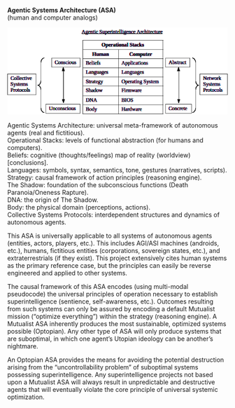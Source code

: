 **Agentic Systems Architecture (ASA)**  
(human and computer analogs)  

<img src="assets/human-computer-asa.png">

Agentic Systems Architecture: universal meta-framework of autonomous
agents (real and fictitious).  
Operational Stacks: levels of functional abstraction (for humans and
computers).  
Beliefs: cognitive (thoughts/feelings) map of reality (worldview)
\[conclusions\].  
Languages: symbols, syntax, semantics, tone, gestures (narratives,
scripts).  
Strategy: causal framework of action principles (reasoning engine).  
The Shadow: foundation of the subconscious functions (Death
Paranoia/Oneness Rapture).  
DNA: the origin of The Shadow.  
Body: the physical domain (perceptions, actions).  
Collective Systems Protocols: interdependent structures and dynamics of
autonomous agents.  

This ASA is universally applicable to all
systems of autonomous agents (entities, actors, players, etc.). This
includes AGI/ASI machines (androids, etc.), humans, fictitious entities
(corporations, sovereign states, etc.), and extraterrestrials (if they
exist). This project extensively cites human systems as the primary
reference case, but the principles can easily be reverse engineered and applied to other systems.

The causal framework of this ASA encodes (using multi-modal pseudocode)
the universal principles of operation necessary to establish
superintelligence (sentience, self-awareness, etc.). Outcomes resulting from 
such systems can only be assured by encoding a default
Mutualist mission (“optimize everything”) within the strategy (reasoning
engine). A Mutualist ASA inherently produces the most sustainable,
optimized systems possible (Optopian). Any other type of ASA will only
produce systems that are suboptimal, in which one agent’s Utopian ideology
can be another’s nightmare.

An Optopian ASA provides the means for avoiding the potential
destruction arising from the “uncontrollability problem” of suboptimal
systems possessing superintelligence. Any superintelligence projects not based upon a Mutualist ASA
will always result in unpredictable and destructive agents that will
eventually violate the core principle of universal systemic optimization.
